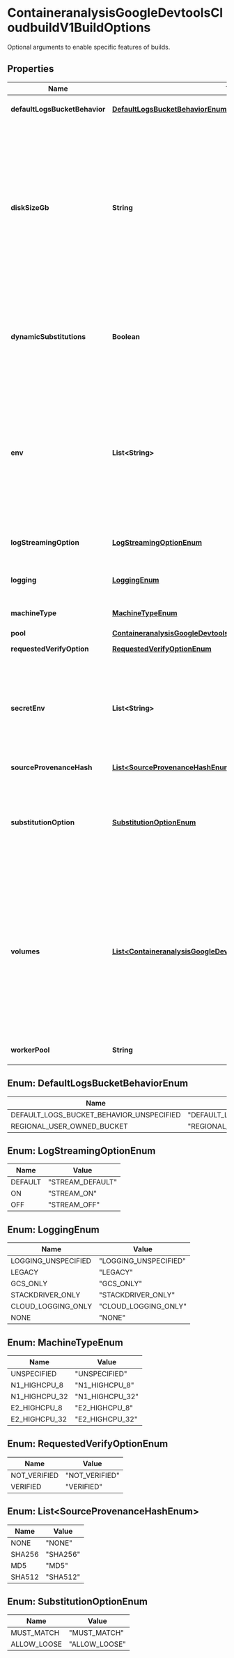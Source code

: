

# ContaineranalysisGoogleDevtoolsCloudbuildV1BuildOptions

Optional arguments to enable specific features of builds.

## Properties

| Name | Type | Description | Notes |
|------------ | ------------- | ------------- | -------------|
|**defaultLogsBucketBehavior** | [**DefaultLogsBucketBehaviorEnum**](#DefaultLogsBucketBehaviorEnum) | Optional. Option to specify how default logs buckets are setup. |  [optional] |
|**diskSizeGb** | **String** | Requested disk size for the VM that runs the build. Note that this is *NOT* \&quot;disk free\&quot;; some of the space will be used by the operating system and build utilities. Also note that this is the minimum disk size that will be allocated for the build -- the build may run with a larger disk than requested. At present, the maximum disk size is 2000GB; builds that request more than the maximum are rejected with an error. |  [optional] |
|**dynamicSubstitutions** | **Boolean** | Option to specify whether or not to apply bash style string operations to the substitutions. NOTE: this is always enabled for triggered builds and cannot be overridden in the build configuration file. |  [optional] |
|**env** | **List&lt;String&gt;** | A list of global environment variable definitions that will exist for all build steps in this build. If a variable is defined in both globally and in a build step, the variable will use the build step value. The elements are of the form \&quot;KEY&#x3D;VALUE\&quot; for the environment variable \&quot;KEY\&quot; being given the value \&quot;VALUE\&quot;. |  [optional] |
|**logStreamingOption** | [**LogStreamingOptionEnum**](#LogStreamingOptionEnum) | Option to define build log streaming behavior to Google Cloud Storage. |  [optional] |
|**logging** | [**LoggingEnum**](#LoggingEnum) | Option to specify the logging mode, which determines if and where build logs are stored. |  [optional] |
|**machineType** | [**MachineTypeEnum**](#MachineTypeEnum) | Compute Engine machine type on which to run the build. |  [optional] |
|**pool** | [**ContaineranalysisGoogleDevtoolsCloudbuildV1BuildOptionsPoolOption**](ContaineranalysisGoogleDevtoolsCloudbuildV1BuildOptionsPoolOption.md) |  |  [optional] |
|**requestedVerifyOption** | [**RequestedVerifyOptionEnum**](#RequestedVerifyOptionEnum) | Requested verifiability options. |  [optional] |
|**secretEnv** | **List&lt;String&gt;** | A list of global environment variables, which are encrypted using a Cloud Key Management Service crypto key. These values must be specified in the build&#39;s &#x60;Secret&#x60;. These variables will be available to all build steps in this build. |  [optional] |
|**sourceProvenanceHash** | [**List&lt;SourceProvenanceHashEnum&gt;**](#List&lt;SourceProvenanceHashEnum&gt;) | Requested hash for SourceProvenance. |  [optional] |
|**substitutionOption** | [**SubstitutionOptionEnum**](#SubstitutionOptionEnum) | Option to specify behavior when there is an error in the substitution checks. NOTE: this is always set to ALLOW_LOOSE for triggered builds and cannot be overridden in the build configuration file. |  [optional] |
|**volumes** | [**List&lt;ContaineranalysisGoogleDevtoolsCloudbuildV1Volume&gt;**](ContaineranalysisGoogleDevtoolsCloudbuildV1Volume.md) | Global list of volumes to mount for ALL build steps Each volume is created as an empty volume prior to starting the build process. Upon completion of the build, volumes and their contents are discarded. Global volume names and paths cannot conflict with the volumes defined a build step. Using a global volume in a build with only one step is not valid as it is indicative of a build request with an incorrect configuration. |  [optional] |
|**workerPool** | **String** | This field deprecated; please use &#x60;pool.name&#x60; instead. |  [optional] |



## Enum: DefaultLogsBucketBehaviorEnum

| Name | Value |
|---- | -----|
| DEFAULT_LOGS_BUCKET_BEHAVIOR_UNSPECIFIED | &quot;DEFAULT_LOGS_BUCKET_BEHAVIOR_UNSPECIFIED&quot; |
| REGIONAL_USER_OWNED_BUCKET | &quot;REGIONAL_USER_OWNED_BUCKET&quot; |



## Enum: LogStreamingOptionEnum

| Name | Value |
|---- | -----|
| DEFAULT | &quot;STREAM_DEFAULT&quot; |
| ON | &quot;STREAM_ON&quot; |
| OFF | &quot;STREAM_OFF&quot; |



## Enum: LoggingEnum

| Name | Value |
|---- | -----|
| LOGGING_UNSPECIFIED | &quot;LOGGING_UNSPECIFIED&quot; |
| LEGACY | &quot;LEGACY&quot; |
| GCS_ONLY | &quot;GCS_ONLY&quot; |
| STACKDRIVER_ONLY | &quot;STACKDRIVER_ONLY&quot; |
| CLOUD_LOGGING_ONLY | &quot;CLOUD_LOGGING_ONLY&quot; |
| NONE | &quot;NONE&quot; |



## Enum: MachineTypeEnum

| Name | Value |
|---- | -----|
| UNSPECIFIED | &quot;UNSPECIFIED&quot; |
| N1_HIGHCPU_8 | &quot;N1_HIGHCPU_8&quot; |
| N1_HIGHCPU_32 | &quot;N1_HIGHCPU_32&quot; |
| E2_HIGHCPU_8 | &quot;E2_HIGHCPU_8&quot; |
| E2_HIGHCPU_32 | &quot;E2_HIGHCPU_32&quot; |



## Enum: RequestedVerifyOptionEnum

| Name | Value |
|---- | -----|
| NOT_VERIFIED | &quot;NOT_VERIFIED&quot; |
| VERIFIED | &quot;VERIFIED&quot; |



## Enum: List&lt;SourceProvenanceHashEnum&gt;

| Name | Value |
|---- | -----|
| NONE | &quot;NONE&quot; |
| SHA256 | &quot;SHA256&quot; |
| MD5 | &quot;MD5&quot; |
| SHA512 | &quot;SHA512&quot; |



## Enum: SubstitutionOptionEnum

| Name | Value |
|---- | -----|
| MUST_MATCH | &quot;MUST_MATCH&quot; |
| ALLOW_LOOSE | &quot;ALLOW_LOOSE&quot; |



